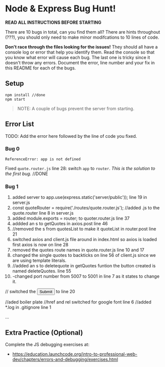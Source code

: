 # Node & Express Bug Hunt!

**READ ALL INSTRUCTIONS BEFORE STARTING**

There are 10 bugs in total, can you find them all? There are hints throughout (???), you should only need to make minor modifcations to 10 lines of code.

**Don't race through the files looking for the issues!** They should all have a console log or error that help you identify them. Read the console so that you know what error will cause each bug. The last one is tricky since it doesn't throw any errors. Document the error, line number and your fix in this README for each of the bugs.

## Setup
```
npm install //done 
npm start
```

> NOTE: A couple of bugs prevent the server from starting.

## Error List

TODO: Add the error here followed by the line of code you fixed.

### Bug 0

`ReferenceError: app is not defined`

Fixed `quote.router.js` line 28: switch `app` to `router`. _This is the solution to the first bug._  //DONE

### Bug 1



1. added server to app.use(express.static('server/public')); line 19 in server.js 
2. const quoteRouter = require('./routes/quote.router.js');  //added .js to the quote.router line 8 in server.js
3. added module.exports = router; to quoter.router.js line 37
4. addded an s to getQuotes in axios.post  line 46 
5. //removed the s from quotesList to make it quoteList in router.post line 21 
6. switched axios and client.js file around in index.html so axios is loaded first axios is now on line 28
7. removed the quotes route names in quote.router.js line 10 and 17 
8. changed the single quotes to backticks on line 56 of client.js since we are using template literals. 
9. //added an s to deletequote in getQuotes funtion the button created is named deleteQuotes. line 55
10. -changed port number from 5007 to 5001 in line 7 as it states to change it. 


// switched the <input type="submit" />  to <!-- <button type="submit"> Submit </button> --> line 20
                
//aded <!DOCTYPE html> boiler plate 
//href and rel switched for google font line 6 
//added *.log in .gitignore line 1 



...

## Extra Practice (Optional)

Complete the JS debugging exercises at:

- https://education.launchcode.org/intro-to-professional-web-dev/chapters/errors-and-debugging/exercises.html
